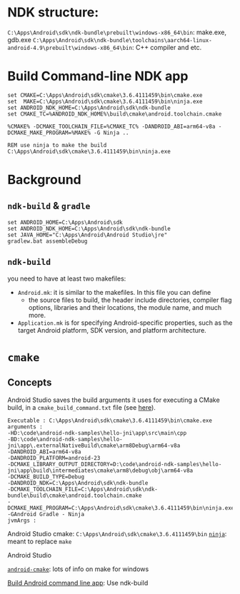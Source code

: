 # NDK structure:

`C:\Apps\Android\sdk\ndk-bundle\prebuilt\windows-x86_64\bin`: make.exe, gdb.exe
`C:\Apps\Android\sdk\ndk-bundle\toolchains\aarch64-linux-android-4.9\prebuilt\windows-x86_64\bin`: C++ compiler and etc.

# Build Command-line NDK app

```dos
set CMAKE=C:\Apps\Android\sdk\cmake\3.6.4111459\bin\cmake.exe
set  MAKE=C:\Apps\Android\sdk\cmake\3.6.4111459\bin\ninja.exe
set ANDROID_NDK_HOME=C:\Apps\Android\sdk\ndk-bundle
set CMAKE_TC=%ANDROID_NDK_HOME%\build\cmake\android.toolchain.cmake

%CMAKE% -DCMAKE_TOOLCHAIN_FILE=%CMAKE_TC% -DANDROID_ABI=arm64-v8a -DCMAKE_MAKE_PROGRAM=%MAKE% -G Ninja ..

REM use ninja to make the build
C:\Apps\Android\sdk\cmake\3.6.4111459\bin\ninja.exe
```

# Background

## `ndk-build` & `gradle`

```dos
set ANDROID_HOME=C:\Apps\Android\sdk
set ANDROID_NDK_HOME=C:\Apps\Android\sdk\ndk-bundle
set JAVA_HOME="C:\Apps\Android\Android Studio\jre"
gradlew.bat assembleDebug
```

## `ndk-build`
you need to have at least two makefiles: 
- `Android.mk`: it is similar to the makefiles. In this file you can define
  - the source files to build, the header include directories, compiler flag options, libraries and their locations, the module name, and much more. 
- `Application.mk` is for specifying Android-specific properties, such as the target Android platform, SDK version, and platform architecture.

# `cmake`

## Concepts
Android Studio saves the build arguments it uses for executing a CMake build, in a `cmake_build_command.txt` file (see [here](https://developer.android.com/ndk/guides/cmake)).
```dos
Executable : C:\Apps\Android\sdk\cmake\3.6.4111459\bin\cmake.exe
arguments : 
-HD:\code\android-ndk-samples\hello-jni\app\src\main\cpp
-BD:\code\android-ndk-samples\hello-jni\app\.externalNativeBuild\cmake\arm8Debug\arm64-v8a
-DANDROID_ABI=arm64-v8a
-DANDROID_PLATFORM=android-23
-DCMAKE_LIBRARY_OUTPUT_DIRECTORY=D:\code\android-ndk-samples\hello-jni\app\build\intermediates\cmake\arm8\debug\obj\arm64-v8a
-DCMAKE_BUILD_TYPE=Debug
-DANDROID_NDK=C:\Apps\Android\sdk\ndk-bundle
-DCMAKE_TOOLCHAIN_FILE=C:\Apps\Android\sdk\ndk-bundle\build\cmake\android.toolchain.cmake
-DCMAKE_MAKE_PROGRAM=C:\Apps\Android\sdk\cmake\3.6.4111459\bin\ninja.exe
-GAndroid Gradle - Ninja
jvmArgs : 
```

Android Studio cmake: `C:\Apps\Android\sdk\cmake\3.6.4111459\bin`
[`ninja`](https://www.wikiwand.com/en/Ninja_(build_system)): meant to replace `make`

Android Studio 

[`android-cmake`](https://github.com/taka-no-me/android-cmake): lots of info on make for windows

[Build Android command line app](https://software.intel.com/en-us/articles/building-an-android-command-line-application-using-the-ndk-build-tools): Use ndk-build
